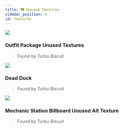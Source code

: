 ```yaml
---
title: 📷 Unused Textures
sidebar_position: 4
id: textures
---
```


![](/images/other/outfitpackge.png)

### Outfit Package Unused Textures
> Found by Turbo Biscuit

![](/images/other/deadduckhead.png)

### Dead Duck
> Found by Turbo Biscuit

![](/images/other/mechanicstationbillboardalt.png)

### Mechanic Station Billboard Unused Alt Texture
> Found by Turbo Biscuit